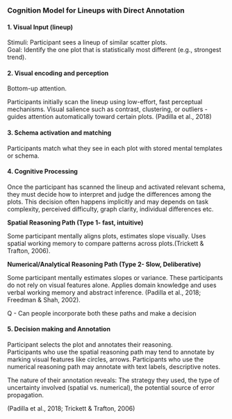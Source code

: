 ### Cognition Model for Lineups with Direct Annotation

#### 1. Visual Input (lineup)

Stimuli: Participant sees a lineup of similar scatter plots.\
Goal: Identify the one plot that is statistically most different (e.g., strongest trend).

#### 2. Visual encoding and perception

Bottom-up attention.

Participants initially scan the lineup using low-effort, fast perceptual mechanisms. Visual salience such as contrast, clustering, or outliers - guides attention automatically toward certain plots. (Padilla et al., 2018)

#### 3. Schema activation and matching

Participants match what they see in each plot with stored mental templates or schema.

#### 4. Cognitive Processing

Once the participant has scanned the lineup and activated relevant schema, they must decide how to interpret and judge the differences among the plots. This decision often happens implicitly and may depends on task complexity, perceived difficulty, graph clarity, individual differences etc.

**Spatial Reasoning Path (Type 1- fast, intuitive)**

Some participant mentally aligns plots, estimates slope visually. Uses spatial working memory to compare patterns across plots.(Trickett & Trafton, 2006).

**Numerical/Analytical Reasoning Path (Type 2- Slow, Deliberative)**

Some participant mentally estimates slopes or variance. These participants do not rely on visual features alone. Applies domain knowledge and uses verbal working memory and abstract inference. (Padilla et al., 2018; Freedman & Shah, 2002).

Q - Can people incorporate both these paths and make a decision

#### 5. Decision making and Annotation

Participant selects the plot and annotates their reasoning.\
Participants who use the spatial reasoning path may tend to annotate by marking visual features like circles, arrows. Participants who use the numerical reasoning path may annotate with text labels, descriptive notes.

The nature of their annotation reveals: The strategy they used, the type of uncertainty involved (spatial vs. numerical), the potential source of error propagation.

(Padilla et al., 2018; Trickett & Trafton, 2006)
